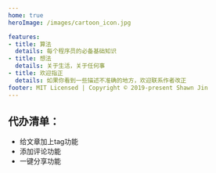 ```yaml
---
home: true
heroImage: /images/cartoon_icon.jpg

features:
- title: 算法
  details: 每个程序员的必备基础知识
- title: 想法
  details: 关于生活，关于任何事
- title: 欢迎指正
  details: 如果你看到一些描述不准确的地方，欢迎联系作者改正
footer: MIT Licensed | Copyright © 2019-present Shawn Jin
---
```

## 代办清单：
  - 给文章加上tag功能
  - 添加评论功能
  - 一键分享功能
